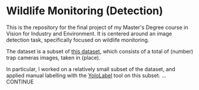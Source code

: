 # Wildlife Monitoring (Detection)

This is the repository for the final project of my Master's Degree course in Vision for Industry and Environment.
It is centered around an image detection task, specifically focused on wildlife monitoring.

The dataset is a subset of [this dataset](), which consists of a total of (number) trap cameras images, taken in (place).

In particular, I worked on a relatively small subset of the dataset, and applied manual labelling with the [YoloLabel](https://github.com/developer0hye/Yolo_Label?tab=readme-ov-file) tool on this subset.
... CONTINUE

